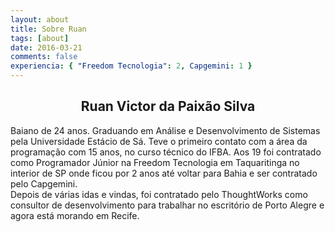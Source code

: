 ```yaml
---
layout: about
title: Sobre Ruan
tags: [about]
date: 2016-03-21
comments: false
experiencia: { "Freedom Tecnologia": 2, Capgemini: 1 }
---
```


## <center>Ruan Victor da Paixão Silva</center>

Baiano de 24 anos. Graduando em Análise e Desenvolvimento de Sistemas pela Universidade Estácio de Sá. Teve o primeiro contato com a área da programação com 15 anos, no curso técnico do IFBA. Aos 19 foi contratado como Programador Júnior na Freedom Tecnologia em Taquaritinga no interior de SP onde ficou por 2 anos até voltar para Bahia e ser contratado pelo Capgemini. <br/> Depois de várias idas e vindas, foi contratado pelo ThoughtWorks como consultor de desenvolvimento para trabalhar no escritório de Porto Alegre e agora está morando em Recife.
